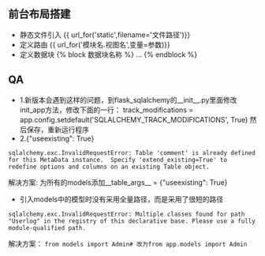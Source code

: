 ## 前台布局搭建
+ 静态文件引入 {{ url_for('static',filename='文件路径')}}
+ 定义路由 {{ url_for('模块名.视图名',变量=参数)}}
+ 定义数据块 {% block 数据块名称 %} ... {% endblock %}





## QA
+ 1.新版本会遇到这样的问题，到flask_sqlalchemy的__init__.py里面修改init_app方法，修改下面的一行： track_modifications = app.config.setdefault('SQLALCHEMY_TRACK_MODIFICATIONS', True) 然后保存，重新运行程序
+ 2.{"useexisting": True}
```
sqlalchemy.exc.InvalidRequestError: Table 'comment' is already defined for this MetaData instance.  Specify 'extend_existing=True' to redefine options and columns on an existing Table object.
```
解决方案: 为所有的models添加__table_args__ = {"useexisting": True}
+ 引入models中的模型时没有采用全量路径，而是采用了很短的路径
```
sqlalchemy.exc.InvalidRequestError: Multiple classes found for path "Userlog" in the registry of this declarative base. Please use a fully module-qualified path.
```
解决方案： `from models import Admin# 改为from app.models import Admin`